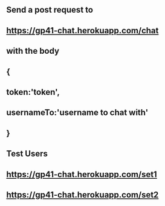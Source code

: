 ## Send a post request to

## https://gp41-chat.herokuapp.com/chat

## with the body

## {

## token:'token',

## usernameTo:'username to chat with'

## }

## Test Users

## https://gp41-chat.herokuapp.com/set1

## https://gp41-chat.herokuapp.com/set2
